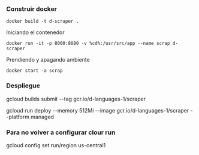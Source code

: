 ### Construir docker 


    docker build -t d-scraper .

Iniciando el contenedor

    docker run -it -p 8000:8080 -v %cd%:/usr/src/app --name scrap d-scraper

Prendiendo y apagando ambiente 

    docker start -a scrap


### Despliegue 



gcloud builds submit --tag gcr.io/d-languages-1/scraper


gcloud run deploy --memory 512Mi --image gcr.io/d-languages-1/scraper --platform managed


### Para no volver a configurar clour run 
gcloud config set run/region us-central1